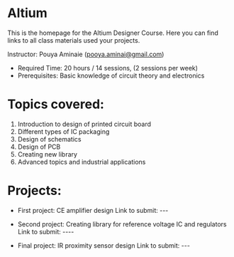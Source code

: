 # Altium 
This is the homepage for the Altium Designer Course. Here you can find links to all class materials used your projects.

Instructor: Pouya Aminaie (pooya.aminai@gmail.com)

*	Required Time: 20 hours / 14 sessions, (2 sessions per week)
*	Prerequisites: Basic knowledge of circuit theory and electronics

# Topics covered: 
1.	Introduction to design of printed circuit board
2.	Different types of IC packaging
3.	Design of schematics
4.	Design of PCB
5.	Creating new library
6.	Advanced topics and industrial applications


# Projects: 
* First project: CE amplifier design
    Link to submit: ---
    
    
*	Second project: Creating library for reference voltage IC and regulators
    Link to submit: ----
    
    
*	Final project: IR proximity sensor design
    Link to submit: ---



